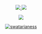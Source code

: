 <p align="center">
  <tr>
    <td align="center" style="padding=0;width=50%;">
      <a href="https://github.com/swatarianess">
      <img src="https://github-readme-stats.vercel.app/api/?username=swatarianess&title_color=5ae87c&text_color=9f9f9f&show_icons=true&bg_color=00000000&hide_border=true&icon_color=5ae87c&hide_title=true&count_private=true&include_all_commits=true&enable_animations=true" />
    </td>
      <td align="center" style="padding=0;width=50%;">
      <a href="https://github.com/swatarianess">
      <img src="https://github-readme-stats-one-bice.vercel.app/api/top-langs/?username=swatarianess&role=OWNER,ORGANIZATION_MEMBER,COLLABORATOR&title_color=5ae87c&text_color=9f9f9f&show_icons=true&bg_color=00000000&hide_border=true&icon_color=5ae87c&hide_title=true&count_private=true&enable_animations=true" />
    </td>
  </tr>
</p>

<p align="center">
  <tr>
    <td align="center" style="padding=0;width=50%;">
      <a href="https://github.com/swatarianess">
      <img src="https://github-readme-streak-stats.herokuapp.com?user=swatarianess&theme=tokyonight_duo&hide_border=true&ring=000000&currStreakLabel=5ae87c&sideNums=5ae87c&dates=979797&sideLabels=5ae87c&currStreakNum=5ae87c&border=DD2727&stroke=00000000&background=00000000&fire=FF7600" />
    </td>
  </tr>
  <tr>
<p align="center"><a href="https://github.com/ryo-ma/github-profile-trophy"><img src="https://github-profile-trophy.vercel.app/?username=swatarianess&theme=onedark" alt="swatarianess" /></a> </p>
  </tr>
</p>
